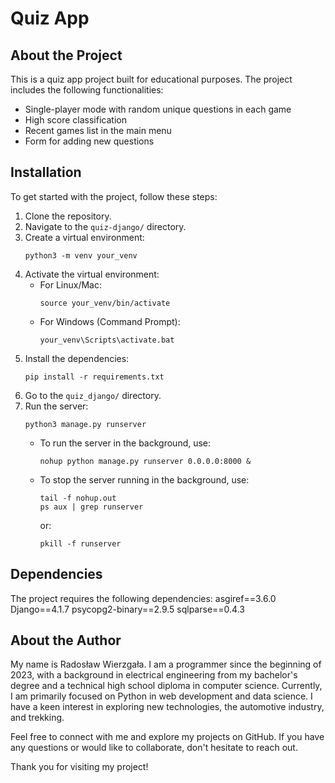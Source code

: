 # Quiz App

## About the Project

This is a quiz app project built for educational purposes. The project includes the following functionalities:

- Single-player mode with random unique questions in each game
- High score classification
- Recent games list in the main menu
- Form for adding new questions

## Installation

To get started with the project, follow these steps:

1. Clone the repository.
2. Navigate to the `quiz-django/` directory.
3. Create a virtual environment:
    ```
    python3 -m venv your_venv
    ```
4. Activate the virtual environment:
    - For Linux/Mac:
        ```
        source your_venv/bin/activate
        ```
    - For Windows (Command Prompt):
        ```
        your_venv\Scripts\activate.bat
        ```
5. Install the dependencies:
    ```
    pip install -r requirements.txt
    ```
6. Go to the `quiz_django/` directory.
7. Run the server:
    ```
    python3 manage.py runserver
    ```
   - To run the server in the background, use:
     ```
     nohup python manage.py runserver 0.0.0.0:8000 &
     ```
   - To stop the server running in the background, use:
     ```
     tail -f nohup.out
     ps aux | grep runserver
     ```
     or:
     ```
     pkill -f runserver
     ```

## Dependencies

The project requires the following dependencies:
asgiref==3.6.0
Django==4.1.7
psycopg2-binary==2.9.5
sqlparse==0.4.3

## About the Author

My name is Radosław Wierzgała. I am a programmer since the beginning of 2023, with a background in electrical engineering from my bachelor's degree and a technical high school diploma in computer science. Currently, I am primarily focused on Python in web development and data science. I have a keen interest in exploring new technologies, the automotive industry, and trekking.

Feel free to connect with me and explore my projects on GitHub. If you have any questions or would like to collaborate, don't hesitate to reach out.

Thank you for visiting my project!
